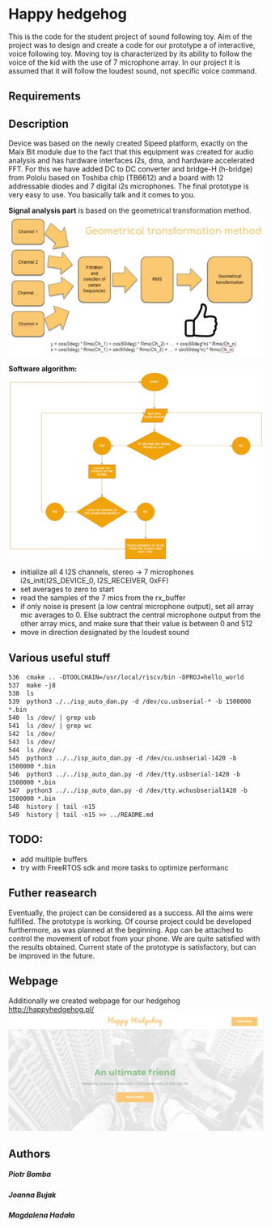 # Happy hedgehog  
This is the code for the student project of sound following toy. Aim of the project was to design and create a code for our prototype a of interactive, voice following toy. Moving toy is characterized by its ability to follow the voice of the kid with the use of 7 microphone array. In our project it is assumed that it will follow the loudest sound, not specific voice command.

## Requirements
## Description
Device was based on the newly created Sipeed platform, exactly on the Maix Bit
module due to the fact that this equipment was created for audio analysis and has
hardware interfaces i2s, dma, and hardware accelerated FFT. For this we have
added DC to DC converter and bridge-H (h-bridge) from Pololu based on Toshiba
chip (TB6612) and a board with 12 addressable diodes and 7 digital i2s
microphones. The final prototype is very easy to use. You basically talk and it comes to you.

**Signal analysis part** is based on the geometrical transformation method. 
![alt test](images/method.PNG)

**Software algorithm:**
![alt test](images/algorithm.PNG)
- initialize all 4 I2S channels, stereo -> 7 microphones
i2s_init(I2S_DEVICE_0, I2S_RECEIVER, 0xFF)
- set averages to zero to start
- read the samples of the 7 mics from the rx_buffer
- if only noise is present (a low central microphone output), set all array mic averages to 0. Else subtract the central microphone output from the other array mics, and make sure that their value is between 0 and 512
- move in direction designated by the loudest sound

## Various useful stuff
  ```535  mkdir build && cd build
  536  cmake .. -DTOOLCHAIN=/usr/local/riscv/bin -DPROJ=hello_world
  537  make -j8
  538  ls
  539  python3 ./../isp_auto_dan.py -d /dev/cu.usbserial-* -b 1500000 *.bin
  540  ls /dev/ | grep usb
  541  ls /dev/ | grep wc
  542  ls /dev/
  543  ls /dev/
  544  ls /dev/
  545  python3 ../../isp_auto_dan.py -d /dev/cu.usbserial-1420 -b 1500000 *.bin
  546  python3 ../../isp_auto_dan.py -d /dev/tty.usbserial-1420 -b 1500000 *.bin
  547  python3 ../../isp_auto_dan.py -d /dev/tty.wchusbserial1420 -b 1500000 *.bin
  548  history | tail -n15
  549  history | tail -n15 >> ../README.md
  
  ```
## TODO:
- add multiple buffers
- try with FreeRTOS sdk and more tasks to optimize performanc

## Futher reasearch
Eventually, the project can be considered as a success. All the aims were fulfilled.
The prototype is working. Of course project could be developed furthermore, as was planned at the beginning. App can be attached to control the movement of robot from your phone. We are quite satisfied with the results obtained.  Current state of the prototype is satisfactory, but can be improved in the future.

## Webpage
Additionally we created webpage for our hedgehog http://happyhedgehog.pl/
![alt test](images/webpage.PNG)

## Authors
##### Piotr Bomba
##### Joanna Bujak
##### Magdalena Hadała

